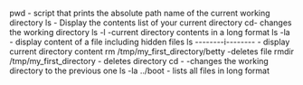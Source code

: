 pwd - script that prints the absolute path name of the current working directory
ls - Display the contents list of your current directory
cd- changes the working directory
ls -l -current directory contents in a long format
ls -la - display content of a file including hidden files
ls --------i-------- - display current directory content
rm /tmp/my_first_directory/betty  -deletes file
rmdir /tmp/my_first_directory - deletes directory
cd -  -changes the working directory to the previous one
ls -la ../boot - lists all files in long format 
